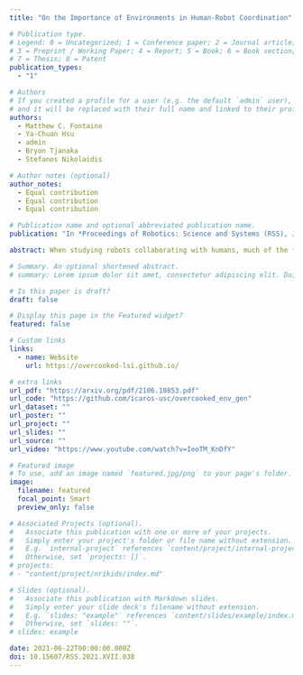 ```yaml
---
title: "On the Importance of Environments in Human-Robot Coordination"

# Publication type.
# Legend: 0 = Uncategorized; 1 = Conference paper; 2 = Journal article;
# 3 = Preprint / Working Paper; 4 = Report; 5 = Book; 6 = Book section;
# 7 = Thesis; 8 = Patent
publication_types:
  - "1"

# Authors
# If you created a profile for a user (e.g. the default `admin` user), write the username (folder name) here
# and it will be replaced with their full name and linked to their profile.
authors:
  - Matthew C. Fontaine
  - Ya-Chuan Hsu
  - admin
  - Bryon Tjanaka
  - Stefanos Nikolaidis

# Author notes (optional)
author_notes:
  - Equal contribution
  - Equal contribution
  - Equal contribution

# Publication name and optional abbreviated publication name.
publication: "In *Proceedings of Robotics: Science and Systems (RSS), July 12–16 2021*"

abstract: When studying robots collaborating with humans, much of the focus has been on robot policies that coordinate fluently with human teammates in collaborative tasks. However, less emphasis has been placed on the effect of the environment on coordination behaviors. To thoroughly explore environments that result in diverse behaviors, we propose a framework for procedural generation of environments that are (1) stylistically similar to human-authored environments, (2) guaranteed to be solvable by the human-robot team, and (3) diverse with respect to coordination measures. We analyze the procedurally generated environments in the Overcooked benchmark domain via simulation and an online user study. Results show that the environments result in qualitatively different emerging behaviors and statistically significant differences in collaborative fluency metrics, even when the robot runs the same planning algorithm.

# Summary. An optional shortened abstract.
# summary: Lorem ipsum dolor sit amet, consectetur adipiscing elit. Duis posuere tellus ac convallis placerat. Proin tincidunt magna sed ex sollicitudin condimentum.

# Is this paper is draft?
draft: false

# Display this page in the Featured widget?
featured: false

# Custom links
links:
  - name: Website
    url: https://overcooked-lsi.github.io/

# extra links
url_pdf: "https://arxiv.org/pdf/2106.10853.pdf"
url_code: "https://github.com/icaros-usc/overcooked_env_gen"
url_dataset: ""
url_poster: ""
url_project: ""
url_slides: ""
url_source: ""
url_video: "https://www.youtube.com/watch?v=IeoTM_KnDfY"

# Featured image
# To use, add an image named `featured.jpg/png` to your page's folder.
image:
  filename: featured
  focal_point: Smart
  preview_only: false

# Associated Projects (optional).
#   Associate this publication with one or more of your projects.
#   Simply enter your project's folder or file name without extension.
#   E.g. `internal-project` references `content/project/internal-project/index.md`.
#   Otherwise, set `projects: []`.
# projects:
# - "content/project/nrikids/index.md"

# Slides (optional).
#   Associate this publication with Markdown slides.
#   Simply enter your slide deck's filename without extension.
#   E.g. `slides: "example"` references `content/slides/example/index.md`.
#   Otherwise, set `slides: ""`.
# slides: example

date: 2021-06-22T00:00:00.000Z
doi: 10.15607/RSS.2021.XVII.038
---
```


<!-- {{% callout note %}}
Click the *Cite* button above to demo the feature to enable visitors to import publication metadata into their reference management software.
{{% /callout %}}

{{% callout note %}}
Create your slides in Markdown - click the *Slides* button to check out the example.
{{% /callout %}}

Supplementary notes can be added here, including [code, math, and images](https://wowchemy.com/docs/writing-markdown-latex/). -->
